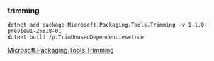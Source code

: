 ### trimming
```shell
dotnet add package Microsoft.Packaging.Tools.Trimming -v 1.1.0-preview1-25818-01
dotnet build /p:TrimUnusedDependencies=true
```
[Microsoft.Packaging.Tools.Trimming](https://github.com/dotnet/standard/blob/release/2.0.0/Microsoft.Packaging.Tools.Trimming/docs/trimming.md)